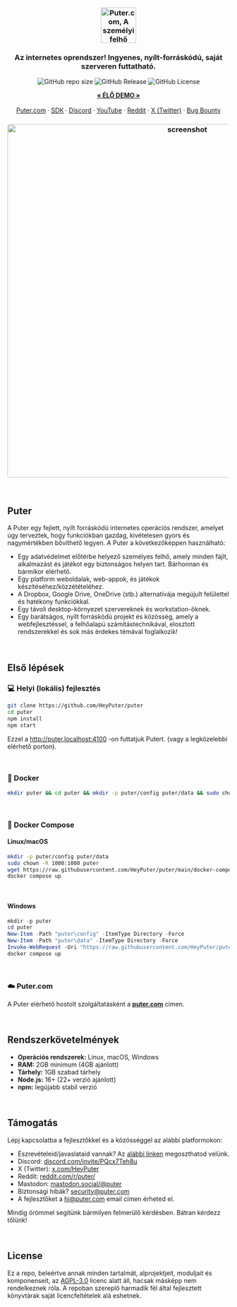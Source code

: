 <h3 align="center"><img width="80" alt="Puter.com, A személyi felhő számítógép:  Minden fájl, alkalmazás és játék egy helyen elérhető bárhonnan, bármikor." src="https://assets.puter.site/puter-logo.png"></h3>

<h3 align="center">Az internetes oprendszer! Ingyenes, nyílt-forráskódú, saját szerveren futtatható.</h3>

<p align="center">
    <img alt="GitHub repo size" src="https://img.shields.io/github/repo-size/HeyPuter/puter"> <img alt="GitHub Release" src="https://img.shields.io/github/v/release/HeyPuter/puter?label=latest%20version"> <img alt="GitHub License" src="https://img.shields.io/github/license/HeyPuter/puter">
</p>
<p align="center">
    <a href="https://puter.com/"><strong>« ÉLŐ DEMO »</strong></a>
    <br />
    <br />
    <a href="https://puter.com">Puter.com</a>
    ·
    <a href="https://docs.puter.com" target="_blank">SDK</a>
    ·
    <a href="https://discord.com/invite/PQcx7Teh8u">Discord</a>
    ·
    <a href="https://www.youtube.com/@EricsPuterVideos">YouTube</a>
    ·
    <a href="https://reddit.com/r/puter">Reddit</a>
    ·
    <a href="https://twitter.com/HeyPuter">X (Twitter)</a>
    ·
    <a href="https://hackerone.com/puter_h1b">Bug Bounty</a>
</p>

<h3 align="center"><img width="800" style="border-radius:5px;" alt="screenshot" src="https://assets.puter.site/puter.com-screenshot-3.webp"></h3>

<br/>

## Puter
A Puter egy fejlett, nyílt forráskódú internetes operációs rendszer, amelyet úgy terveztek, hogy funkciókban gazdag, kivételesen gyors és nagymértékben bővíthető legyen. A Puter a következőképpen használható:

- Egy adatvédelmet előtérbe helyező személyes felhő, amely minden fájlt, alkalmazást és játékot egy biztonságos helyen tart. Bárhonnan és bármikor elérhető.
- Egy platform weboldalak, web-appok, és játékok készítéséhez/közzétételéhez.
- A Dropbox, Google Drive, OneDrive (stb.) alternatívája megújult felülettel és hatékony funkciókkal.
- Egy távoli desktop-környezet szervereknek és workstation-öknek.
- Egy barátságos, nyílt forráskódú projekt és közösség, amely a webfejlesztéssel, a felhőalapú számítástechnikával, elosztott rendszerekkel és sok más érdekes témával foglalkozik!

<br/>

## Első lépések


### 💻 Helyi (lokális) fejlesztés

```bash
git clone https://github.com/HeyPuter/puter
cd puter
npm install
npm start
```

Ezzel a http://puter.localhost:4100 -on futtatjuk Putert. (vagy a legközelebbi elérhető porton).

<br/>

### 🐳 Docker


```bash
mkdir puter && cd puter && mkdir -p puter/config puter/data && sudo chown -R 1000:1000 puter && docker run --rm -p 4100:4100 -v `pwd`/puter/config:/etc/puter -v `pwd`/puter/data:/var/puter  ghcr.io/heyputer/puter
```

<br/>


### 🐙 Docker Compose


#### Linux/macOS
```bash
mkdir -p puter/config puter/data
sudo chown -R 1000:1000 puter
wget https://raw.githubusercontent.com/HeyPuter/puter/main/docker-compose.yml
docker compose up
```
<br/>

#### Windows


```powershell
mkdir -p puter
cd puter
New-Item -Path "puter\config" -ItemType Directory -Force
New-Item -Path "puter\data" -ItemType Directory -Force
Invoke-WebRequest -Uri "https://raw.githubusercontent.com/HeyPuter/puter/main/docker-compose.yml" -OutFile "docker-compose.yml"
docker compose up
```
<br/>

### ☁️ Puter.com

A Puter elérhető hostolt szolgáltatásként a [**puter.com**](https://puter.com) címen.

<br/>

## Rendszerkövetelmények

- **Operációs rendszerek:** Linux, macOS, Windows
- **RAM:** 2GB minimum (4GB ajánlott)
- **Tárhely:** 1GB szabad tárhely
- **Node.js:** 16+ (22+ verzió ajánlott)
- **npm:** legújabb stabil verzió

<br/>

## Támogatás

Lépj kapcsolatba a fejlesztőkkel és a közösséggel az alábbi platformokon:

- Észrevételeid/javaslataid vannak? Az [alábbi linken](https://github.com/HeyPuter/puter/issues/new/choose) megoszthatod velünk.
- Discord: [discord.com/invite/PQcx7Teh8u](https://discord.com/invite/PQcx7Teh8u)
- X (Twitter): [x.com/HeyPuter](https://x.com/HeyPuter)
- Reddit: [reddit.com/r/puter/](https://www.reddit.com/r/puter/)
- Mastodon: [mastodon.social/@puter](https://mastodon.social/@puter)
- Biztonsági hibák? [security@puter.com](mailto:security@puter.com)
- A fejlesztőket a [hi@puter.com](mailto:hi@puter.com) email címen érheted el.


Mindig örömmel segítünk bármilyen felmerülő kérdésben. Bátran kérdezz tőlünk!

<br/>


##  License


Ez a repo, beleértve annak minden tartalmát, alprojektjeit, moduljait és komponenseit, az [AGPL-3.0](https://github.com/HeyPuter/puter/blob/main/LICENSE.txt) licenc alatt áll, hacsak másképp nem rendelkeznek róla. A repoban szereplő harmadik fél által fejlesztett könyvtárak saját licencfeltételek alá eshetnek.

<br/>
